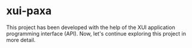 # xui-paxa
This project has been developed with the help of the XUI application programming interface (API). Now, let's continue exploring this project in more detail.
